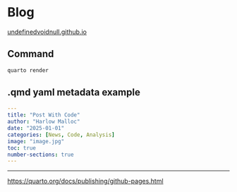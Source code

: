 # Blog
[undefinedvoidnull.github.io](https://undefinedvoidnull.github.io/)

## Command
```bash
quarto render
```

## .qmd yaml metadata example
```yaml
---
title: "Post With Code"
author: "Harlow Malloc"
date: "2025-01-01"
categories: [News, Code, Analysis]
image: "image.jpg"
toc: true
number-sections: true
---
```


---

https://quarto.org/docs/publishing/github-pages.html
